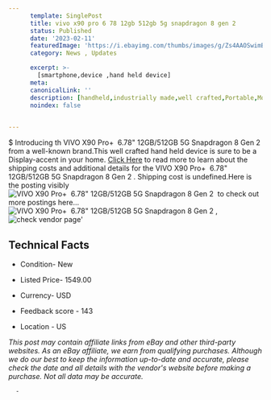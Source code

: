 ```yaml
---
      template: SinglePost
      title: vivo x90 pro 6 78 12gb 512gb 5g snapdragon 8 gen 2 
      status: Published
      date: '2023-02-11'
      featuredImage: 'https://i.ebayimg.com/thumbs/images/g/Zs4AAOSwimBjf35a/s-l225.jpg'
      category: News , Updates

      excerpt: >-
        [smartphone,device ,hand held device]
      meta:
      canonicalLink: ''
      description: [handheld,industrially made,well crafted,Portable,Mobile,Compact,Convenient,Lightweight,Maneuverable,Man-portable,Miniature,Carriable,Hand-held,Light,Holdable,Transportable,Mobile device,Pocket-sized,On-the-go,Wireless,Cordless,Compact size,Convenient size, smartphone,device ,hand held device]
      noindex: false
      

---
```

$
      Introducing th VIVO X90 Pro+  6.78" 12GB/512GB 5G Snapdragon 8 Gen 2  from a well-known brand.This well crafted hand held device is sure to be a Display-accent in your home. [Click Here](https://www.ebay.com/itm/155276764264?hash=item2427376468%3Ag%3AZs4AAOSwimBjf35a&mkevt=1&mkcid=1&mkrid=711-53200-19255-0&campid=%253CePNCampaignId%253E&customid=%253CreferenceId%253E&toolid=10049) to read more to learn about the shipping costs and additional details for the VIVO X90 Pro+  6.78" 12GB/512GB 5G Snapdragon 8 Gen 2 . Shipping cost is undefined.Here is the posting visibly ![VIVO X90 Pro+  6.78" 12GB/512GB 5G Snapdragon 8 Gen 2 ](https://i.ebayimg.com/thumbs/images/g/Zs4AAOSwimBjf35a/s-l225.jpg) to check out more postings here... ![VIVO X90 Pro+  6.78" 12GB/512GB 5G Snapdragon 8 Gen 2 ](https://i.ebayimg.com/images/g/Zs4AAOSwimBjf35a/s-l640.jpg), ![check vendor page](https://origin-galleryplus.ebayimg.com/ws/web/155276764264_2_0_1/225x225.jpg,https://origin-galleryplus.ebayimg.com/ws/web/155276764264_3_0_1/225x225.jpg,https://origin-galleryplus.ebayimg.com/ws/web/155276764264_4_0_1/225x225.jpg,https://origin-galleryplus.ebayimg.com/ws/web/155276764264_5_0_1/225x225.jpg)'

      

 ## Technical Facts 



     
      

 - Condition- New 


      

 - Listed Price- 1549.00 


      

 - Currency- USD 


      

 - Feedback score - 143 


      

 - Location - US 


      
      

 *_This post may contain affiliate links from eBay and other third-party websites. As an eBay affiliate, we earn from qualifying purchases. Although we do our best to keep the information up-to-date and accurate, please check the date and all details with the vendor's website before making a purchase. Not all data may be accurate._*




      -

